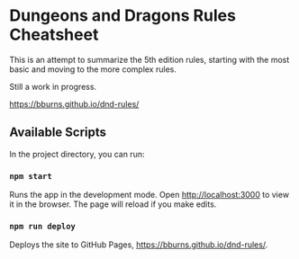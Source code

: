 # Dungeons and Dragons Rules Cheatsheet

This is an attempt to summarize the 5th edition rules, starting with the most basic and moving to the more complex rules.

Still a work in progress.

https://bburns.github.io/dnd-rules/


## Available Scripts

In the project directory, you can run:

### `npm start`

Runs the app in the development mode. Open [http://localhost:3000](http://localhost:3000) to view it in the browser. The page will reload if you make edits.

### `npm run deploy`

Deploys the site to GitHub Pages, https://bburns.github.io/dnd-rules/.
